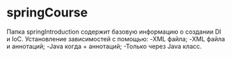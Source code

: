 # springCourse
Папка springIntroduction содержит базовую информацию о создании DI и IoC. 
Установление зависимостей с помощью:
-XML файла;
-XML файла и аннотаций;
-Java когда + аннотаций;
-Только через Java класс.
